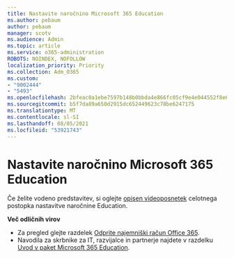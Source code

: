 ```yaml
---
title: Nastavite naročnino Microsoft 365 Education
ms.author: pebaum
author: pebaum
manager: scotv
ms.audience: Admin
ms.topic: article
ms.service: o365-administration
ROBOTS: NOINDEX, NOFOLLOW
localization_priority: Priority
ms.collection: Adm_O365
ms.custom:
- "9002444"
- "5493"
ms.openlocfilehash: 2bfeac0a1ebe7597b148b0bbda4e866fc05cf9e4e044552f8e6fa0f4227df736
ms.sourcegitcommit: b5f7da89a650d2915dc652449623c78be6247175
ms.translationtype: MT
ms.contentlocale: sl-SI
ms.lasthandoff: 08/05/2021
ms.locfileid: "53921743"
---
```

# <a name="set-up-a-microsoft-365-education-subscription"></a>Nastavite naročnino Microsoft 365 Education

Če želite vodeno predstavitev, si oglejte [opisen videoposnetek](https://aka.ms/M365EduSetup) celotnega postopka nastavitve naročnine Education.

**Več odličnih virov**

- Za pregled glejte razdelek [Odprite najemniški račun Office 365](https://docs.microsoft.com/microsoft-365/education/deploy/create-your-office-365-tenant).
- Navodila za skrbnike za IT, razvijalce in partnerje najdete v razdelku [Uvod v paket Microsoft 365 Education](https://docs.microsoft.com/education/).